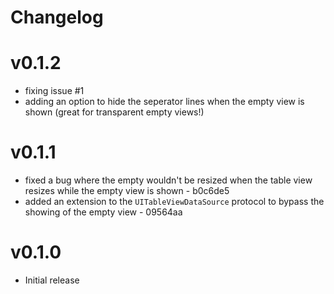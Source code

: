 # Changelog

# v0.1.2
- fixing issue #1
- adding an option to hide the seperator lines when the empty view is shown (great for transparent empty views!)

# v0.1.1
- fixed a bug where the empty wouldn't be resized when the table view resizes while the empty view is shown - b0c6de5
- added an extension to the `UITableViewDataSource` protocol to bypass the showing of the empty view - 09564aa

# v0.1.0

- Initial release
